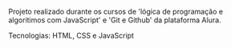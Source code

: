 Projeto realizado durante os cursos de 'lógica de programação e algoritimos com JavaScript' e 'Git e Github' da plataforma Alura.

Tecnologias: HTML, CSS e JavaScript
